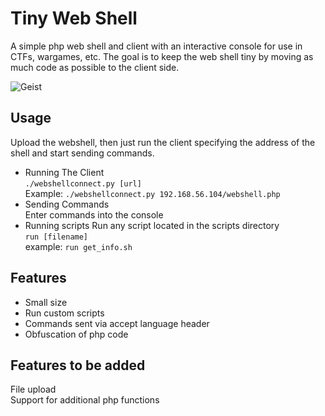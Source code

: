 # Tiny Web Shell
A simple php web shell and client with an interactive console for use in CTFs, wargames, etc. The goal is to keep the web shell tiny by moving as much code as possible to the client side.  

![Geist](https://github.com/jubal-R/WebShell/blob/master/screenshot.png)

## Usage
Upload the webshell, then just run the client specifying the address of the shell and start sending commands.  
- Running The Client  
`./webshellconnect.py [url]`  
Example: `./webshellconnect.py 192.168.56.104/webshell.php`
- Sending Commands  
Enter commands into the console
- Running scripts
Run any script located in the scripts directory  
`run [filename]`  
example: `run get_info.sh`

## Features
- Small size
- Run custom scripts
- Commands sent via accept language header
- Obfuscation of php code

## Features to be added
File upload  
Support for additional php functions
